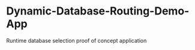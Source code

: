 Dynamic-Database-Routing-Demo-App
=================================

Runtime database selection proof of concept application
